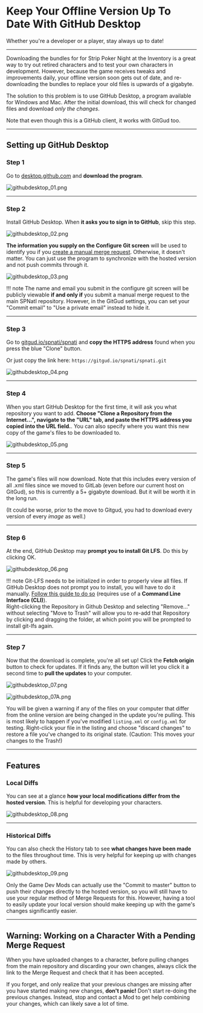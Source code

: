 # Keep Your Offline Version Up To Date With GitHub Desktop

Whether you're a developer or a player, stay always up to date!

---

Downloading the bundles for for Strip Poker Night at the Inventory is a great way to try out retired characters and to test your own characters in development. However, because the game receives tweaks and improvements daily, your offline version soon gets out of date, and re-downloading the bundles to replace your old files is upwards of a gigabyte.

The solution to this problem is to use GitHub Desktop, a program available for Windows and Mac. After the initial download, this will check for changed files and download *only the changes*.

Note that even though this is a GitHub client, it works with GitGud too.

---

## Setting up GitHub Desktop

### Step 1

Go to [desktop.github.com](https://desktop.github.com/) and **download the program**.

![githubdesktop_01.png](../img/githubdesktop_01.png "download the program")

---

### Step 2

Install GitHub Desktop.
When **it asks you to sign in to GitHub**, skip this step.

![githubdesktop_02.png](../img/githubdesktop_02.png "it asks you to sign in to GitHub")

**The information you supply on the Configure Git screen** will be used to identify you if  you [create a manual merge request](/advanced/githubmerge.html).  Otherwise, it doesn't matter. You can just use the program to synchronize with the hosted version and not push commits through it.

![githubdesktop_03.png](../img/githubdesktop_03.png "The information you supply on the Configure Git screen")

!!! note
	The name and email you submit in the configure git screen will be publicly viewable **if and only if** you submit a manual merge request to the main SPNatI repository. However, in the GitGud settings, you can set your "Commit email" to "Use a private email" instead to hide it.

---

### Step 3

Go to [gitgud.io/spnati/spnati](https://gitgud.io/spnati/spnati) and **copy the HTTPS address** found when you press the blue "Clone" button.

Or just copy the link here: `https://gitgud.io/spnati/spnati.git`

![githubdesktop_04.png](../img/githubdesktop_04.png "copy the HTTPS address")

---

### Step 4

When you start GitHub Desktop for the first time, it will ask you what repository you want to add. **Choose "Clone a Repository from the Internet...", navigate to the "URL" tab, and paste the HTTPS address you copied into the URL field.**. You can also specify where you want this new copy of the game's files to be downloaded to.

![githubdesktop_05.png](../img/githubdesktop_05.png "Choose Clone a Repository from the Internet...")

---

### Step 5

The game's files will now download. Note that this includes every version of all .xml files since we moved to GitLab (even before our current host on GitGud), so this is currently a 5+ gigabyte download. But it will be worth it in the long run.

(It could be worse, prior to the move to Gitgud, you had to download every version of every *image* as well.)

---

### Step 6

At the end, GitHub Desktop may **prompt you to install Git LFS**. Do this by clicking OK.

![githubdesktop_06.png](../img/githubdesktop_06.png "prompt you to install Git LFS")

!!! note
	Git-LFS needs to be initialized in order to properly view all files. If GitHub Desktop does not prompt you to install, you will have to do it manually. [Follow this guide to do so](https://github.com/git-lfs/git-lfs/wiki/Installation) (requires use of a **Command Line Interface (CLI)**).  
	Right-clicking the Repository in Github Desktop and selecting "Remove..." without selecting "Move to Trash" will allow you to re-add that Repository by clicking and dragging the folder, at which point you will be prompted to install git-lfs again.

---

### Step 7

Now that the download is complete, you're all set up! Click the **Fetch origin** button to check for updates. If it finds any, the button will let you click it a second time to **pull the updates** to your computer.

![githubdesktop_07.png](../img/githubdesktop_07.png "Fetch origin")

![githubdesktop_07A.png](../img/githubdesktop_07A.png "pull the updates")

You will be given a warning if any of the files on your computer that differ from the online version are being changed in the update you're pulling. This is most likely to happen if you've modified `listing.xml` or `config.xml` for testing. Right-click your file in the listing and choose "discard changes" to restore a file you've changed to its original state. (Caution: This moves your changes to the Trash!)

---

## Features

### Local Diffs

You can see at a glance **how your local modifications differ from the hosted version**. This is helpful for developing your characters.

![githubdesktop_08.png](../img/githubdesktop_08.png "how your local modifications differ from the hosted version")

---

### Historical Diffs

You can also check the History tab to see **what changes have been made** to the files throughout time. This is very helpful for keeping up with changes made by others.

![githubdesktop_09.png](../img/githubdesktop_09.png "what changes have been made")

Only the Game Dev Mods can actually use the "Commit to master" button to push their changes directly to the hosted version, so you will still have to use your regular method of Merge Requests for this. However, having a tool to easily update your local version should make keeping up with the game's changes significantly easier.

---

## Warning: Working on a Character With a Pending Merge Request

When you have uploaded changes to a character, before pulling changes from the main repository and discarding your own changes, always click the link to the Merge Request and check that it has been accepted.

If you forget, and only realize that your previous changes are missing after you have started making new changes, **don't panic!** Don't start re-doing the previous changes. Instead, stop and contact a Mod to get help combining your changes, which can likely save a lot of time.